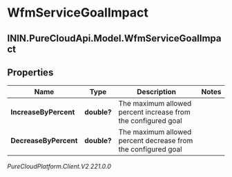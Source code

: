 # WfmServiceGoalImpact

## ININ.PureCloudApi.Model.WfmServiceGoalImpact

## Properties

|Name | Type | Description | Notes|
|------------ | ------------- | ------------- | -------------|
| **IncreaseByPercent** | **double?** | The maximum allowed percent increase from the configured goal | |
| **DecreaseByPercent** | **double?** | The maximum allowed percent decrease from the configured goal | |



_PureCloudPlatform.Client.V2 221.0.0_
